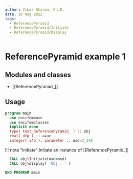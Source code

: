 ```yaml
---
author: Vikas Sharma, Ph.D.
date: 10 Aug 2022
tags:
  - ReferencePyramid
  - ReferencePyramid/Initiate
  - ReferencePyramid/Display
---
```


# ReferencePyramid example 1

## Modules and classes

- [[ReferencePyramid_]]

## Usage

``` fortran
program main
  use easifembase
  use easifemclasses
  implicit none
  type( test_ReferencePyramid_ ) :: obj
  real( dfp ) :: avar
  integer( i4b ), parameter :: nsd=3_I4B
```

!!! note "Initiate"
    Initiate an instance of [[ReferencePyramid_]]

```fortran
  CALL obj%Initiate(nsd=nsd)
  CALL obj%display( 'Obj : ' )
```

```fortran
END PROGRAM main
```
